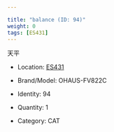 ```yaml
---

title: "balance (ID: 94)"
weight: 0
tags: [ES431]
---
```


天平

<!--more-->



- Location: [ES431](../../tags/es431)
- Brand/Model: OHAUS-FV822C
- Identity: 94

- Quantity: 1
- Category: CAT






